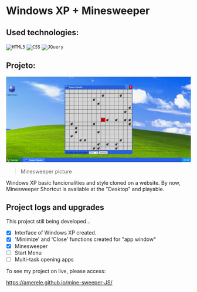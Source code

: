 # Windows XP + Minesweeper



## Used technologies:
<code><img src="https://img.shields.io/badge/HTML5-E34F26?style=for-the-badge&logo=html5&logoColor=white" alt="HTML5"/></code>
<code><img height="32" src="https://img.shields.io/badge/CSS3-1572B6?style=for-the-badge&logo=css3&logoColor=white" alt="CSS"/></code>
<code><img height="32" src="https://img.shields.io/badge/jQuery-0769AD?style=for-the-badge&logo=jquery&logoColor=white" alt="JQuery"/></code>

## Projeto:
<img src="media/Minesweeper-example.png" alt="Minesweeper-example-image">

>Minesweeper picture

Windows XP basic funcionalities and style cloned on a website.
By now, Minesweeper Shortcut is avaliable at the "Desktop" and playable.

## Project logs and upgrades

This project still being developed...

- [x] Interface of Windows XP created.
- [x] 'Minimize' and 'Close' functions created for "app window"
- [x] Minesweeper
- [ ] Start Menu
- [ ] Multi-task opening apps

To see my project on live, please access:

https://amerele.github.io/mine-sweeper-JS/

